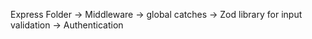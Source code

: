 Express Folder
-> Middleware
-> global catches
-> Zod library for input validation
-> Authentication
